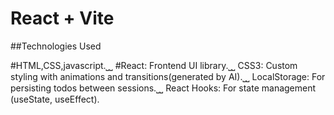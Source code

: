 # React + Vite

##Technologies Used

#HTML,CSS,javascript.⎵⎵
#React: Frontend UI library.⎵⎵
CSS3: Custom styling with animations and transitions(generated by AI).⎵⎵
LocalStorage: For persisting todos between sessions.⎵⎵
React Hooks: For state management (useState, useEffect).
